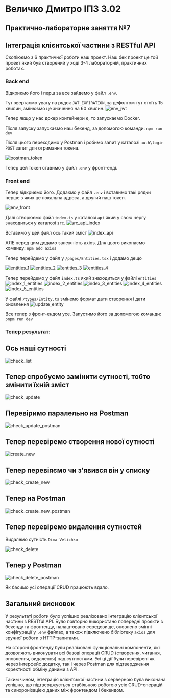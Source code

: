 # Величко Дмитро ІПЗ 3.02
## Практично-лабораторне заняття №7
## Інтеграція клієнтської частини з RESTful API

Скопіюємо з 6 практичної роботи наш проект. Наш бек проект це той проект який був створений у ході 3-4 лабораторній, практичних роботах. 
### Back end
Відкриємо його і перш за все зайдемо у файл ```.env```.

Тут звертаємо увагу на рядок ```JWT_EXPIRATION```, за дефолтом тут стоїть 15 хвилин, змінюємо це значення на 60 хвилин.
![env_jwt](https://github.com/user-attachments/assets/ee4b2e12-e235-4a54-9605-d745cf945132)

Тепер якщо у нас докер контейнери є, то запускаємо Docker.

Після запуску запускаємо наш бекенд, за допомогою команди: ```npm run dev```

Після цього переходимо у Postman і робимо запит у каталозі ```auth\login``` ```POST``` запит для отримання токена.

![postman_token](https://github.com/user-attachments/assets/c21ecbd6-1d05-4388-a419-7634dbea83c4)


Тепер цей токен ставимо у файл ```.env``` у фронт-енді.

### Front end

Тепер відкриємо його. Додакмо у файл ```.env``` і вставимо такі рядки перше з яких це локальна адреса, а другий наш токен.

![env_front](https://github.com/user-attachments/assets/dc90b348-1353-4815-a865-28f53953047b)

Далі створюємо файл ```index.ts``` у каталозі ```api``` який у свою чергу знаходиться у каталозі ```src```.
![src_api_index](https://github.com/user-attachments/assets/729b9888-52e3-498a-9555-ad6e4ce80751)

Вставимо у цей файл ось такий зміст
![index_api](https://github.com/user-attachments/assets/5f994c9c-d803-4d3c-afd3-5ad15b120417)

АЛЕ перед цим додамо залежність axios. Для цього виконаємо команду: ```npm add axios```

Тепер перейдемо у файл у ```/pages/Entities.tsx``` і додамо дещо

![entities_1](https://github.com/user-attachments/assets/f5a63d37-968e-4390-9913-437ca4210b0a)
![entities_2](https://github.com/user-attachments/assets/610dd43c-a789-42a7-a172-3c651b36b11d)
![entities_3](https://github.com/user-attachments/assets/95391243-ce9e-412d-b5a9-f9ab4d77e82b)
![entities_4](https://github.com/user-attachments/assets/2eba8ae4-135e-4b3d-8014-f943bbd34de6)

Тепер перейдемо у файл ```index.ts``` який знаходиться у файлі ```entities```
![index_1_entities](https://github.com/user-attachments/assets/7abc5e72-1dfd-4cb5-bfd6-4ac12b7504e9)
![index_2_entities](https://github.com/user-attachments/assets/2ce3e2ec-3b80-4e41-97f7-cacdf1cc6d24)
![index_3_entities](https://github.com/user-attachments/assets/7c37bb23-96d9-45d8-8341-343e5c69c563)
![index_4_entities](https://github.com/user-attachments/assets/25d65030-9520-4604-9b02-2a58afaa0d19)
![index_5_entities](https://github.com/user-attachments/assets/d4f160b9-a200-43de-8ec7-cc33fc05016a)

У файлі ```/types/Entity.ts``` змінемо формат дати створення і дати оновлення
![update_entity](https://github.com/user-attachments/assets/a57bc13d-5548-4840-b4fb-5859655bdf02)

Все тепер з фронт-ендом усе.
Запустимо його за допомогою команди: ```pnpm run dev```

### Тепер результат:
## Ось наші сутності

![check_list](https://github.com/user-attachments/assets/06eb83e5-4eeb-4ed8-9e92-f7eaeb18825e)

## Тепер спробуємо замінити сутності, тобто змінити їхній зміст

![check_update](https://github.com/user-attachments/assets/c244c445-35e3-4cf3-981f-ac98b9e22cf3)

## Перевіримо паралельно на Postman

![check_update_postman](https://github.com/user-attachments/assets/1570ab04-62d3-4d7d-8952-5d160182eed6)


## Тепер перевіремо створення нової сутності
![create_new](https://github.com/user-attachments/assets/54b8d7d3-a1c7-4cc7-ba61-1d98c2a9af93)

## Тепер перевіяємо чи з'явився він у списку
![check_create_new](https://github.com/user-attachments/assets/ec68d264-7da0-4ae2-8d56-07bc5c7adcca)

## Тепер на Postman
![check_create_new_postman](https://github.com/user-attachments/assets/49ab260f-b6bc-4d0f-9ef0-7976bcfffea4)

## Тепер перевіремо видалення сутностей
Видалемо сутність ```Dima Velichko```

![check_delete](https://github.com/user-attachments/assets/3e3e04c8-8fbf-4179-914c-5ea2bf15629d)

## Тепер у Postman
![check_delete_postman](https://github.com/user-attachments/assets/7237a68d-f9d6-43b2-bfc8-6b3ec3cef8d0)

Як басимо усі операції CRUD  працюють вдало.

## Загальний висновок

У результаті роботи було успішно реалізовано інтеграцію клієнтської частини з RESTful API. Було повторно використано попередні проєкти з бекенду та фронтенду, налаштовано середовище, оновлено змінні конфігурації у `.env` файлах, а також підключено бібліотеку `axios` для зручної роботи з HTTP-запитами.

На стороні фронтенду були реалізовані функціональні компоненти, які дозволяють виконувати всі базові операції CRUD (створення, читання, оновлення, видалення) над сутностями. Усі ці дії були перевірені як через інтерфейс додатку, так і через Postman для підтвердження коректності обміну даними з API.

Таким чином, інтеграція клієнтської частини з серверною була виконана успішно, що підтверджується стабільною роботою усіх CRUD-операцій та синхронізацією даних між фронтендом і бекендом.



